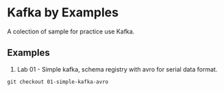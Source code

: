# Kafka by Examples

A colection of sample for practice use Kafka.

## Examples

1. Lab 01 - Simple kafka, schema registry with avro for serial data format.

```shell
git checkout 01-simple-kafka-avro
```